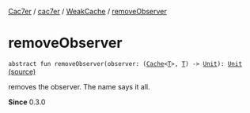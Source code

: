 [Cac7er](../../index.md) / [cac7er](../index.md) / [WeakCache](index.md) / [removeObserver](./remove-observer.md)

# removeObserver

`abstract fun removeObserver(observer: (`[`Cache`](../-cache/index.md)`<`[`T`](index.md#T)`>, `[`T`](index.md#T)`) -> `[`Unit`](https://kotlinlang.org/api/latest/jvm/stdlib/kotlin/-unit/index.html)`): `[`Unit`](https://kotlinlang.org/api/latest/jvm/stdlib/kotlin/-unit/index.html) [(source)](http://2wiqua.wcaokaze.com/gitbucket/wcaokaze/Cac7er/blob/master/src/main/java/cac7er/WeakCache.kt#L76)

removes the observer. The name says it all.

**Since**
0.3.0

